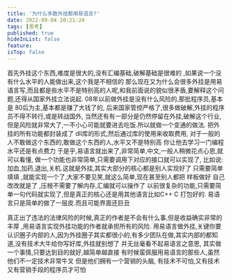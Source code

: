 ```yaml
---
title: '为什么多数外挂都用易语言?'
date: 2022-09-04 20:21:24
tags: [思考]
published: true
hideInList: false
feature: 
isTop: false
---
```


首先外挂这个东西,难度是很大的,没有汇编基础,破解基础是很难的 ,如果说一个没有什么水平的人能做出来,这个我是不相信的
那么现在又为什么会很多外挂是用易语言写,而且都是些水平不是特别高的人呢,和我前面说的貌似很矛盾,要解释这个问题,还得从国家外挂立法说起.
08年以前做外挂是没有什么风险的,那批程序员,基本是 80后为主,基本都是赚了大钱了的,
后来国家管控严格了,很多做破解,外挂的程序员不得不转行,或是转战国外,
当然还有有一部分是仍然停留在外挂,破解这个行业,但是风险就非常大了,一不小心可能就要进去吃饭.所以就做一个变通的做法.
把外挂的所有功能都封装成了 dll库的形式,然后通过库的使用来收取费用,
对于一般的人不敢做这个东西的,敢做这个东西的人,水平又不是特别高
你让他去学习一门编程水平还是有点费力
于是乎,易语言就出来了,非常简单,中文,一般人稍微花点心思,就可以看懂,
做一个功能也非常简单,只需要调用下对应的接口就可以实现了,
比如说: 加血,加药,退出,关机.这就是外挂,其实大部分的核心都是别人实现好了
只需要简单填填 ,就能实现一个了,大家不要见笑,就这么简单,现在甚至别人都把
样板做好 自己改改就是了 ,压根不需要了解内存,汇编就可以操作了
以前很复杂的功能,只需要简单一句代码就实现了,但是真正的核心还是用其他语言比如C++ C 打包好的.
易语言只是简单的做了一层皮.而且可能界面还巨丑


真正出了违法的法律风险的时候,真正的作者是不会有什么事,但是收益确实非常的丰厚 ,用易语言实现外挂功能的作者就承担所有的风险.
用易语言做外挂,关键你要认识圈子内部的人,因为外挂圈子其实都很小的,有多少团队在做,其实内部的都知道,没有技术大牛给你写好库,外挂就别想了
并无丝毫看不起易语言之意思, 其实做一个事情,只要达到目的就好,越简单越直接
有时候蛮佩服用易语言的那些人,虽然他们不一定技术非常牛叉
但是他们拥有一个营销的头脑,
有技术不可怕,又有技术 又有营销手段的程序员才可怕
